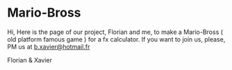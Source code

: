 Mario-Bross
===========
Hi,
Here is the page of our project, Florian and me, to make a Mario-Bross ( old platform famous game ) for a fx calculator.
If you want to join us, please, PM us at b.xavier@hotmail.fr

Florian &amp; Xavier
